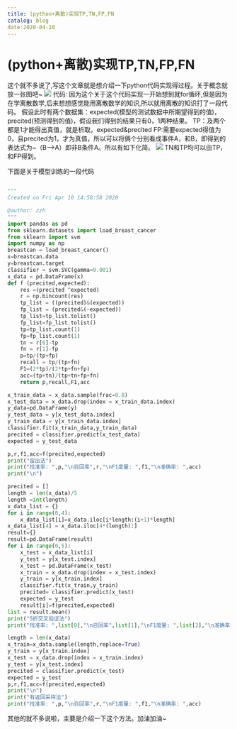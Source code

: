 ```yaml
---
title: (python+离散)实现TP,TN,FP,FN
catalog: blog
date:2020-04-10
---
```


# (python+离散)实现TP,TN,FP,FN

这个就不多说了,写这个文章就是想介绍一下python代码实现得过程。关于概念就放一张图吧~
![](https://img-blog.csdnimg.cn/20200410220206130.png#pic_center)
代码:
因为这个关于这个代码实现一开始想到就for循环,但是因为在学离散数学,后来想想感觉能用离散数学的知识,所以就用离散的知识打了一段代码。
假设此时有两个数据集：expected(模型的测试数据中所期望得到的值)，precited(预测得到的值)，假设我们得到的结果只有0，1两种结果。
TP：及两个都是1才能得出真值，就是析取。expected&precited
FP:需要expected得值为0，且precited为1，才为真值，所以可以将俩个分别看成事件A，和B，即得到的表达式为~（B—>A）即非B条件A。所以有如下化简。
![](https://img-blog.csdnimg.cn/20200410230008367.png?x-oss-process=image/watermark,type_ZmFuZ3poZW5naGVpdGk,shadow_10,text_aHR0cHM6Ly9ibG9nLmNzZG4ubmV0L3h3eXpzbg==,size_16,color_FFFFFF,t_70#pic_center)
TN和TP均可以由TP，和FP得到。

下面是关于模型训练的一段代码

```python

"""
Created on Fri Apr 10 14:58:58 2020

@author: zzh
"""
import pandas as pd
from sklearn.datasets import load_breast_cancer
from sklearn import svm
import numpy as np
breastcan = load_breast_cancer()
x=breastcan.data
y=breastcan.target
classifier = svm.SVC(gamma=0.001)
x_data = pd.DataFrame(x)
def f (precited,expected):
    res =(precited ^expected)
    r = np.bincount(res)
    tp_list = ((precited)&(expected))
    fp_list = (precited&(~expected))
    tp_list=tp_list.tolist()
    fp_list=fp_list.tolist()
    tp=tp_list.count(1)
    fp=fp_list.count(1)
    tn = r[0]-tp
    fn = r[1]-fp
    p=tp/(tp+fp)
    recall = tp/(tp+fn)
    F1=(2*tp)/(2*tp+fn+fp)
    acc=(tp+tn)/(tp+tn+fp+fn)
    return p,recall,F1,acc

x_train_data = x_data.sample(frac=0.8)
x_test_data = x_data.drop(index = x_train_data.index)
y_data=pd.DataFrame(y)
y_test_data = y[x_test_data.index]
y_train_data = y[x_train_data.index]
classifier.fit(x_train_data,y_train_data)
precited = classifier.predict(x_test_data)
expected = y_test_data

p,r,f1,acc=f(precited,expected)
print("留出法")
print("找准率: ",p,"\n召回率",r,"\nF1度量: ",f1,"\n准确率: ",acc)
print("\n")

precited = []
length = len(x_data)/5
length =int(length)
x_data_list = {}
for i in range(0,4):
    x_data_list[i]=x_data.iloc[i*length:(i+1)*length]
x_data_list[4] = x_data.iloc[4*(length):]
result={}
result=pd.DataFrame(result)
for i in range(0,5):
    x_test = x_data_list[i]
    y_test = y[x_test.index]
    x_test = pd.DataFrame(x_test)
    x_train = x_data.drop(index = x_test.index)
    y_train = y[x_train.index]
    classifier.fit(x_train,y_train)
    precited= classifier.predict(x_test)
    expected = y_test
    result[i]=f(precited,expected)
list = result.mean()
print("5折交叉验证法")
print("找准率: ",list[0],"\n召回率",list[1],"\nF1度量: ",list[2],"\n准确率: ",list[3])

length = len(x_data)
x_train=x_data.sample(length,replace=True)
y_train = y[x_train.index]
x_test = x_data.drop(index = x_train.index)
y_test = y[x_test.index]
precited = classifier.predict(x_test)
expected = y_test
p,r,f1,acc=f(precited,expected)
print("\n")
print("有返回采样法")
print("找准率: ",p,"\n召回率",r,"\nF1度量: ",f1,"\n准确率: ",acc)

```

其他的就不多说啦，主要是介绍一下这个方法。加油加油~
